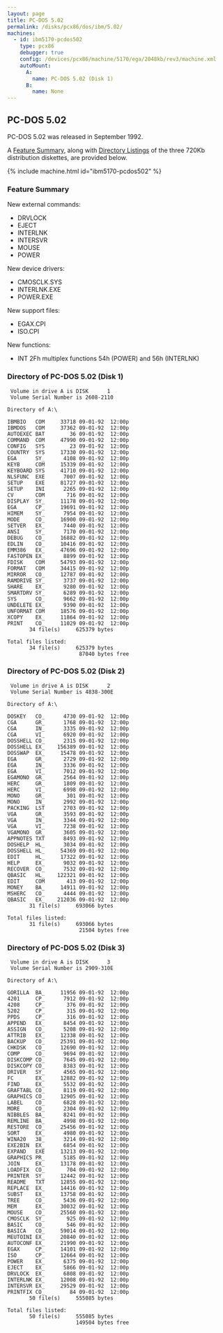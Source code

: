 ```yaml
---
layout: page
title: PC-DOS 5.02
permalink: /disks/pcx86/dos/ibm/5.02/
machines:
  - id: ibm5170-pcdos502
    type: pcx86
    debugger: true
    config: /devices/pcx86/machine/5170/ega/2048kb/rev3/machine.xml
    autoMount:
      A:
        name: PC-DOS 5.02 (Disk 1)
      B:
        name: None
---
```


PC-DOS 5.02
-----------

PC-DOS 5.02 was released in September 1992.

A [Feature Summary](#feature-summary), along with [Directory Listings](#directory-of-pc-dos-502-disk-1) of the three
720Kb distribution diskettes, are provided below.

{% include machine.html id="ibm5170-pcdos502" %}

### Feature Summary

New external commands:

- DRVLOCK
- EJECT
- INTERLNK
- INTERSVR
- MOUSE
- POWER

New device drivers:

- CMOSCLK.SYS
- INTERLNK.EXE
- POWER.EXE

New support files:

- EGAX.CPI
- ISO.CPI

New functions:

- INT 2Fh multiplex functions 54h (POWER) and 56h (INTERLNK)

### Directory of PC-DOS 5.02 (Disk 1)

	 Volume in drive A is DISK      1
	 Volume Serial Number is 2608-2110

	Directory of A:\

	IBMBIO   COM     33718 09-01-92  12:00p
	IBMDOS   COM     37362 09-01-92  12:00p
	AUTOEXEC BAT        36 09-01-92  12:00p
	COMMAND  COM     47990 09-01-92  12:00p
	CONFIG   SYS        23 09-01-92  12:00p
	COUNTRY  SYS     17330 09-01-92  12:00p
	EGA      SY_      4108 09-01-92  12:00p
	KEYB     COM     15339 09-01-92  12:00p
	KEYBOARD SYS     41710 09-01-92  12:00p
	NLSFUNC  EXE      7007 09-01-92  12:00p
	SETUP    EXE     81727 09-01-92  12:00p
	SETUP    INI      2265 09-01-92  12:00p
	CV       COM       716 09-01-92  12:00p
	DISPLAY  SY_     11178 09-01-92  12:00p
	EGA      CP_     19691 09-01-92  12:00p
	HIMEM    SY_      7954 09-01-92  12:00p
	MODE     CO_     16900 09-01-92  12:00p
	SETVER   EX_      7440 09-01-92  12:00p
	ANSI     SY_      7170 09-01-92  12:00p
	DEBUG    CO_     16882 09-01-92  12:00p
	EDLIN    CO_     10416 09-01-92  12:00p
	EMM386   EX_     47696 09-01-92  12:00p
	FASTOPEN EX_      8899 09-01-92  12:00p
	FDISK    COM     54793 09-01-92  12:00p
	FORMAT   COM     34415 09-01-92  12:00p
	MIRROR   CO_     12787 09-01-92  12:00p
	RAMDRIVE SY_      3737 09-01-92  12:00p
	SHARE    EX_      9280 09-01-92  12:00p
	SMARTDRV SY_      6289 09-01-92  12:00p
	SYS      CO_      9662 09-01-92  12:00p
	UNDELETE EX_      9390 09-01-92  12:00p
	UNFORMAT COM     18576 09-01-92  12:00p
	XCOPY    EX_     11864 09-01-92  12:00p
	PRINT    CO_     11029 09-01-92  12:00p
	       34 file(s)     625379 bytes

	Total files listed:
	       34 file(s)     625379 bytes
	                       87040 bytes free

### Directory of PC-DOS 5.02 (Disk 2)

	 Volume in drive A is DISK      2
	 Volume Serial Number is 4838-300E

	Directory of A:\

	DOSKEY   CO_      4730 09-01-92  12:00p
	CGA      GR_      1768 09-01-92  12:00p
	CGA      IN_      3335 09-01-92  12:00p
	CGA      VI_      6920 09-01-92  12:00p
	DOSSHELL CO_      2315 09-01-92  12:00p
	DOSSHELL EX_    156389 09-01-92  12:00p
	DOSSWAP  EX_     15478 09-01-92  12:00p
	EGA      GR_      2729 09-01-92  12:00p
	EGA      IN_      3336 09-01-92  12:00p
	EGA      VI_      7012 09-01-92  12:00p
	EGAMONO  GR_      2564 09-01-92  12:00p
	HERC     GR_      1809 09-01-92  12:00p
	HERC     VI_      6998 09-01-92  12:00p
	MONO     GR_       301 09-01-92  12:00p
	MONO     IN_      2992 09-01-92  12:00p
	PACKING  LST      2703 09-01-92  12:00p
	VGA      GR_      3593 09-01-92  12:00p
	VGA      IN_      3344 09-01-92  12:00p
	VGA      VI_      7238 09-01-92  12:00p
	VGAMONO  GR_      3605 09-01-92  12:00p
	APPNOTES TXT      8493 09-01-92  12:00p
	DOSHELP  HL_      3034 09-01-92  12:00p
	DOSSHELL HL_     54369 09-01-92  12:00p
	EDIT     HL_     17322 09-01-92  12:00p
	HELP     EX_      9032 09-01-92  12:00p
	RECOVER  CO_      7532 09-01-92  12:00p
	QBASIC   HL_    122321 09-01-92  12:00p
	EDIT     COM       413 09-01-92  12:00p
	MONEY    BA_     14911 09-01-92  12:00p
	MSHERC   CO_      4444 09-01-92  12:00p
	QBASIC   EX_    212036 09-01-92  12:00p
	       31 file(s)     693066 bytes

	Total files listed:
	       31 file(s)     693066 bytes
	                       21504 bytes free

### Directory of PC-DOS 5.02 (Disk 3)

	 Volume in drive A is DISK      3
	 Volume Serial Number is 2909-310E

	Directory of A:\

	GORILLA  BA_     11956 09-01-92  12:00p
	4201     CP_      7912 09-01-92  12:00p
	4208     CP_       376 09-01-92  12:00p
	5202     CP_       315 09-01-92  12:00p
	PPDS     CP_       316 09-01-92  12:00p
	APPEND   EX_      8454 09-01-92  12:00p
	ASSIGN   CO_      5208 09-01-92  12:00p
	ATTRIB   EX_     12338 09-01-92  12:00p
	BACKUP   CO_     25391 09-01-92  12:00p
	CHKDSK   CO_     12690 09-01-92  12:00p
	COMP     CO_      9694 09-01-92  12:00p
	DISKCOMP CO_      7645 09-01-92  12:00p
	DISKCOPY CO_      8383 09-01-92  12:00p
	DRIVER   SY_      4565 09-01-92  12:00p
	FC       EX_     12882 09-01-92  12:00p
	FIND     EX_      5532 09-01-92  12:00p
	GRAFTABL CO_      8119 09-01-92  12:00p
	GRAPHICS CO_     12905 09-01-92  12:00p
	LABEL    CO_      6828 09-01-92  12:00p
	MORE     CO_      2304 09-01-92  12:00p
	NIBBLES  BA_      8241 09-01-92  12:00p
	REMLINE  BA_      4998 09-01-92  12:00p
	RESTORE  CO_     25456 09-01-92  12:00p
	SORT     EX_      4980 09-01-92  12:00p
	WINA20   38_      3214 09-01-92  12:00p
	EXE2BIN  EX_      6854 09-01-92  12:00p
	EXPAND   EXE     13213 09-01-92  12:00p
	GRAPHICS PR_      5185 09-01-92  12:00p
	JOIN     EX_     13178 09-01-92  12:00p
	LOADFIX  CO_       704 09-01-92  12:00p
	PRINTER  SY_     12442 09-01-92  12:00p
	README   TXT     12855 09-01-92  12:00p
	REPLACE  EX_     14416 09-01-92  12:00p
	SUBST    EX_     13758 09-01-92  12:00p
	TREE     CO_      5436 09-01-92  12:00p
	MEM      EX_     30032 09-01-92  12:00p
	MOUSE    CO_     25560 09-01-92  12:00p
	CMOSCLK  SY_       925 09-01-92  12:00p
	BASIC    CO_       546 09-01-92  12:00p
	BASICA   CO_     59014 09-01-92  12:00p
	MEUTOINI EX_     20840 09-01-92  12:00p
	AUTOCONF EX_     21990 09-01-92  12:00p
	EGAX     CP_     14101 09-01-92  12:00p
	ISO      CP_     12664 09-01-92  12:00p
	POWER    EX_      6375 09-01-92  12:00p
	EJECT    EX_      5866 09-01-92  12:00p
	DRVLOCK  EX_      6808 09-01-92  12:00p
	INTERLNK EX_     12008 09-01-92  12:00p
	INTERSVR EX_     29529 09-01-92  12:00p
	PRINTFIX CO_        84 09-01-92  12:00p
	       50 file(s)     555085 bytes

	Total files listed:
	       50 file(s)     555085 bytes
	                      149504 bytes free
